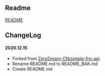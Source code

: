 ## Readme

[README](README_BAK.md)

## ChangeLog

#### 2020.12.15
* Forked from [ZeroDream-CN/simple-frp-api](https://github.com/ZeroDream-CN/simple-frp-api)
* Rename README.md to README_BAK.md
* Create README.md
